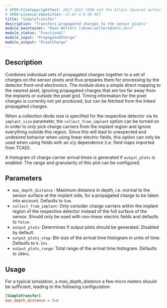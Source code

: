```yaml
---
# SPDX-FileCopyrightText: 2017-2022 CERN and the Allpix Squared authors
# SPDX-License-Identifier: CC-BY-4.0 OR MIT
title: "SimpleTransfer"
description: "Transfers propagated charges to the sensor pixels"
module_maintainer: "Koen Wolters (<koen.wolters@cern.ch>)"
module_status: "Functional"
module_input: "PropagatedCharge"
module_output: "PixelCharge"
---
```


## Description
Combines individual sets of propagated charges together to a set of charges on the sensor pixels and thus prepares them for processing by the detector front-end electronics. The module does a simple direct mapping to the nearest pixel, ignoring propagated charges that are too far away from the implants or outside the pixel grid. Timing information for the pixel charges is currently not yet produced, but can be fetched from the linked propagated charges.

When a collection diode size is specified for the respective detector via its `implant_size` parameter, the `collect_from_implant` option can be turned on in order to only pick charge carriers from the implant region and ignore everything outside this region.
Since this will lead to unexpected and undesired behavior when using linear electric fields, this option can only be used when using fields with an x/y dependence (i.e. field maps imported from TCAD).

A histogram of charge carrier arrival times is generated if `output_plots` is enabled. The range and granularity of this plot can be configured.

## Parameters
* `max_depth_distance` : Maximum distance in depth, i.e. normal to the sensor surface at the implant side, for a propagated charge to be taken into account. Defaults to `5um`.
* `collect_from_implant`: Only consider charge carriers within the implant region of the respective detector instead of the full surface of the sensor. Should only be used with non-linear electric fields and defaults to `false`.
* `output_plots`: Determines if output plots should be generated. Disabled by default.
* `output_plots_step`: Bin size of the arrival time histogram in units of time. Defaults to `0.1ns`.
* `output_plots_range`: Total range of the arrival time histogram. Defaults to `100ns`.

## Usage
For a typical simulation, a *max_depth_distance* a few micro meters should be sufficient, leading to the following configuration:

```ini
[SimpleTransfer]
max_depth_distance = 5um
```

